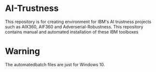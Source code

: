 # AI-Trustness
This repository is for creating environment for IBM's AI trustness projects such as AIX360, AIF360 and Adverserial-Robustness. This repository contains manual and automated installation of these IBM toolboxes

# Warning
The automatedbatch files are just for Windows 10.